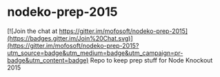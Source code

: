 # nodeko-prep-2015

[![Join the chat at https://gitter.im/mofosoft/nodeko-prep-2015](https://badges.gitter.im/Join%20Chat.svg)](https://gitter.im/mofosoft/nodeko-prep-2015?utm_source=badge&utm_medium=badge&utm_campaign=pr-badge&utm_content=badge)
Repo to keep prep stuff for Node Knockout 2015
